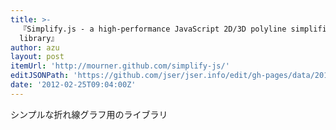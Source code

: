 ```yaml
---
title: >-
  『Simplify.js - a high-performance JavaScript 2D/3D polyline simplification
  library』
author: azu
layout: post
itemUrl: 'http://mourner.github.com/simplify-js/'
editJSONPath: 'https://github.com/jser/jser.info/edit/gh-pages/data/2012/02/index.json'
date: '2012-02-25T09:04:00Z'
---
```

シンプルな折れ線グラフ用のライブラリ
